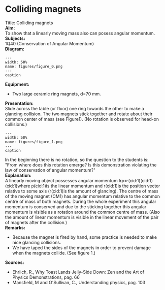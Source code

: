 # Colliding magnets 
  Title: Colliding magnets    
<b> Aim: </b>  
 To show that a linearly moving mass also can posess angular momentum.    
<b> Subjects: </b>  
 1Q40 (Conservation of Angular Momentum)   
<b> Diagram: </b>  
   
```{figure} figures/figure_0.png  
---  
width: 50%  
name: figures/figure_0.png  
---  
caption  
``` 
      
<b> Equipment: </b>  
 
 *  Two large ceramic ring magnets, d=70 mm.
     
<b> Presentation: </b>  
 Slide across the table (or floor) one ring towards the other to make a glancing collision. The two magnets stick together and rotate about their common center of mass (see Figure1). (No rotation is observed for head-on collisions.)     
```{figure} figures/figure_1.png  
---  
width: 50%  
name: figures/figure_1.png  
---  
caption  
``` 
 In the beginning there is no rotation, so the question to the students is: "From where does this rotation emerge? Is this demonstration violating the law of conservation of angular momentum?"    
<b> Explanation: </b>  
 A linearly moving object possesses angular momentum lrp=·(cid:1)(cid:1)(cid:1)where p(cid:1)is the linear momentum and r(cid:1)is the position vector relative to some axis (r(cid:1)is the amount of glancing). The centre of mass of the moving magnet (CM1) has angular momentum relative to the common centre of mass of both magnets. During the whole experiment this angular momentum is conserved and due to the sticking together this angular momentum is visible as a rotation around the common centre of mass. (Also the amount of linear momentum is visible in the linear movement of the pair of magnets after the collision.)    
<b> Remarks: </b>  
 
 *  Because the magnet is fired by hand, some practice is needed to make nice glancing collisions. 
 *  We have taped the sides of the magnets in order to prevent damage when the magnets collide. (See figure 1.)
   
<b> Sources: </b>  
 
 *  Ehrlich, R., Why Toast Lands Jelly-Side Down: Zen and the Art of Physics Demonstrations, pag. 66 
 *  Mansfield, M and O'Sullivan, C., Understanding physics, pag. 103
  
